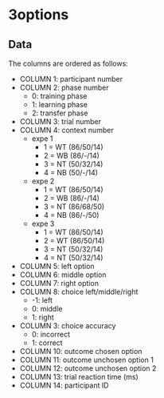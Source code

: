 # 3options

## Data   
The columns are ordered as follows:    
* COLUMN 1: participant number
* COLUMN 2: phase number
  * 0: training phase
  * 1: learning phase
  * 2: transfer phase
* COLUMN 3: trial number
* COLUMN 4: context number
  * expe 1 
    * 1 = WT (86/50/14)
    * 2 = WB (86/-/14)
    * 3 = NT (50/32/14)
    * 4 = NB (50/-/14)
  * expe 2
    * 1 = WT (86/50/14)
    * 2 = WB (86/-/14)
    * 3 = NT (86/68/50)
    * 4 = NB (86/-/50)
  * expe 3
    * 1 = WT (86/50/14)
    * 2 = WT (86/50/14)
    * 3 = NT (50/32/14)
    * 4 = NT (50/32/14)
* COLUMN 5: left option
* COLUMN 6: middle option
* COLUMN 7: right option
* COLUMN 8: choice left/middle/right
  * -1: left
  * 0: middle
  * 1: right
* COLUMN 3: choice accuracy
  * 0: incorrect
  * 1: correct
* COLUMN 10: outcome chosen option
* COLUMN 11: outcome unchosen option 1
* COLUMN 12: outcome unchosen option 2
* COLUMN 13: trial reaction time (ms)
* COLUMN 14: participant ID
